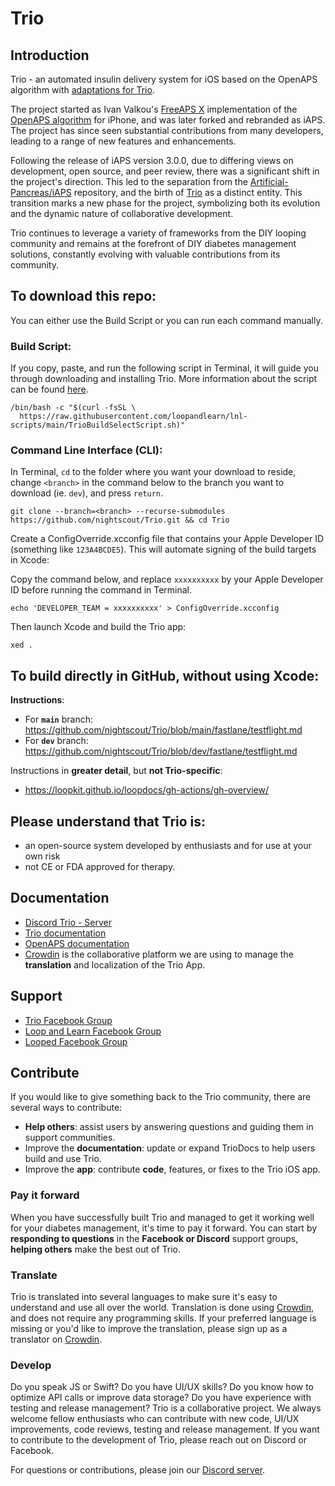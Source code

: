 # Trio

## Introduction

Trio - an automated insulin delivery system for iOS based on the OpenAPS algorithm with [adaptations for Trio](https://github.com/nightscout/trio-oref).

The project started as Ivan Valkou's [FreeAPS X](https://github.com/ivalkou/freeaps) implementation of the [OpenAPS algorithm](https://github.com/openaps/oref0) for iPhone, and was later forked and rebranded as iAPS. The project has since seen substantial contributions from many developers, leading to a range of new features and enhancements.

Following the release of iAPS version 3.0.0, due to differing views on development, open source, and peer review, there was a significant shift in the project's direction. This led to the separation from the [Artificial-Pancreas/iAPS](https://github.com/Artificial-Pancreas/iAPS) repository, and the birth of [Trio](https://github.com/nightscout/Trio.git) as a distinct entity. This transition marks a new phase for the project, symbolizing both its evolution and the dynamic nature of collaborative development.

Trio continues to leverage a variety of frameworks from the DIY looping community and remains at the forefront of DIY diabetes management solutions, constantly evolving with valuable contributions from its community.

## To download this repo:

You can either use the Build Script or you can run each command manually.

### Build Script:

If you copy, paste, and run the following script in Terminal, it will guide you through downloading and installing Trio. More information about the script can be found [here](https://triodocs.org/0.2.x/operate/build/#build-trio-with-script).

```
/bin/bash -c "$(curl -fsSL \
  https://raw.githubusercontent.com/loopandlearn/lnl-scripts/main/TrioBuildSelectScript.sh)"
```

### Command Line Interface (CLI):

In Terminal, `cd` to the folder where you want your download to reside, change `<branch>` in the command below to the branch you want to download (ie. `dev`), and press `return`.

```
git clone --branch=<branch> --recurse-submodules https://github.com/nightscout/Trio.git && cd Trio
```

Create a ConfigOverride.xcconfig file that contains your Apple Developer ID (something like `123A4BCDE5`). This will automate signing of the build targets in Xcode:

Copy the command below, and replace `xxxxxxxxxx` by your Apple Developer ID before running the command in Terminal.

```
echo 'DEVELOPER_TEAM = xxxxxxxxxx' > ConfigOverride.xcconfig
```

Then launch Xcode and build the Trio app:

```
xed .
```

## To build directly in GitHub, without using Xcode:

**Instructions**:

- For **`main`** branch:  
   https://github.com/nightscout/Trio/blob/main/fastlane/testflight.md
- For **`dev`** branch:
  https://github.com/nightscout/Trio/blob/dev/fastlane/testflight.md

Instructions in **greater detail**, but **not Trio-specific**:

- https://loopkit.github.io/loopdocs/gh-actions/gh-overview/

## Please understand that Trio is:

- an open-source system developed by enthusiasts and for use at your own risk
- not CE or FDA approved for therapy.

## Documentation

- [Discord Trio - Server ](https://discord.triodocs.org/)
- [Trio documentation](https://triodocs.org/)
- [OpenAPS documentation](https://openaps.readthedocs.io/en/latest/)
- [Crowdin](https://crowdin.triodocs.org/) is the collaborative platform we are using to manage the **translation** and localization of the Trio App.
<!--   TODO: Add status graphic for the Crowdin Project -->

## Support

- [Trio Facebook Group](https://facebook.triodocs.org/)
- [Loop and Learn Facebook Group](https://m.facebook.com/groups/LOOPandLEARN/)
- [Looped Facebook Group](https://m.facebook.com/groups/TheLoopedGroup/)

## Contribute

If you would like to give something back to the Trio community, there are several ways to contribute:

- **Help others**: assist users by answering questions and guiding them in support communities.
- Improve the **documentation**: update or expand TrioDocs to help users build and use Trio.
- Improve the **app**: contribute **code**, features, or fixes to the Trio iOS app.

### Pay it forward

When you have successfully built Trio and managed to get it working well for your diabetes management, it's time to pay it forward.
You can start by **responding to questions** in the **Facebook or Discord** support groups, **helping others** make the best out of Trio.

### Translate

Trio is translated into several languages to make sure it's easy to understand and use all over the world.
Translation is done using [Crowdin](https://crowdin.triodocs.org/), and does not require any programming skills.
If your preferred language is missing or you'd like to improve the translation, please sign up as a translator on [Crowdin](https://crowdin.com/project/trio).

### Develop

Do you speak JS or Swift? Do you have UI/UX skills? Do you know how to optimize API calls or improve data storage? Do you have experience with testing and release management?
Trio is a collaborative project. We always welcome fellow enthusiasts who can contribute with new code, UI/UX improvements, code reviews, testing and release management.
If you want to contribute to the development of Trio, please reach out on Discord or Facebook.

For questions or contributions, please join our [Discord server](https://discord.triodocs.org).
